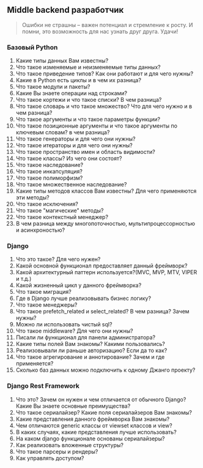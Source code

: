 ## Middle backend разработчик

> Ошибки не страшны – важен потенциал и стремление к росту. И помни, это возможность для нас узнать
> друг друга. Удачи!

### Базовый Python

1. Какие типы данных Вам известны?
2. Что такое изменяемые и неизменяемые типы данных?
3. Что такое приведение типов? Как они работают и для чего нужны?
4. Какие в Python есть циклы и в чем их разница?
5. Что такое модули и пакеты?
6. Какие Вы знаете операции над строками?
7. Что такое кортежи и что такое списки? В чем разница?
8. Что такое словарь и что такое множество? Что для чего нужно и в чем разница?
9. Что такое аргументы и что такое параметры функции?
10. Что такое позиционные аргументы и что такое аргументы по ключевым словам? в чем разница?
11. Что такое генераторы и для чего они нужны?
12. Что такое итераторы и для чего они нужны?
13. Что такое пространство имен и область видимости?
14. Что такое классы? Из чего они состоят?
15. Что такое наследование?
16. Что такое инкапсуляция?
17. Что такое полиморфизм?
18. Что такое множественное наследование?
19. Какие типы методов классов Вам известны? Для чего применяются эти методы?
20. Что такое исключения?
21. Что такое "магические" методы?
22. Что такое контекстный менеджер?
23. В чем разница между многопоточностью, мультипроцессорностью и асинхроностью?

### Django

1. Что это такое? Для чего нужен?
2. Какой основной функционал предоставляет данный фреймворк?
3. Какой архитектурный паттерн используется?(MVC, MVP, MTV, VIPER и т.д.)
4. Какой жизненный цикл у данного фреймворка?
5. Что такое миграция?
6. Где в Django лучше реализовывать бизнес логику?
7. Что такое менеджеры?
8. Что такое prefetch_related и select_related? В чем разница? Зачем нужны?
9. Можно ли использовать чистый sql?
10. Что такое middleware? Для чего они нужны?
11. Писали ли функционал для панели администратора?
12. Какие типы полей Вам знакомы? Какими пользовались?
13. Реализовывали ли раньше авторизацию? Если да то как?
14. Что такое агрегирование и аннотирование? Зачем и где применяется?
15. Сколько баз данных можно подключить к одному Джанго проекту?

### Django Rest Framework

1. Что это? Зачем он нужен и чем отличается от обычного Django? Какие Вы знаете основные преимущества?
2. Что такое сериалайзер? Какие поля сериалайзеров Вам знакомы?
3. Какие представления данного фреймворка Вам знакомы?
4. Чем отличаются generic классы от viewset классов и view?
5. В каких случаях, какие представления лучше использовать?
6. На каком django функционале основаны сериалайзеры?
7. Как реализовать вложенные структуры?
8. Что такое парсеры и рендеры?
9. Как управлять доступом?